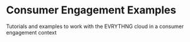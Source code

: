 # Consumer Engagement Examples

Tutorials and examples to work with the EVRYTHNG cloud in a consumer engagement
context
